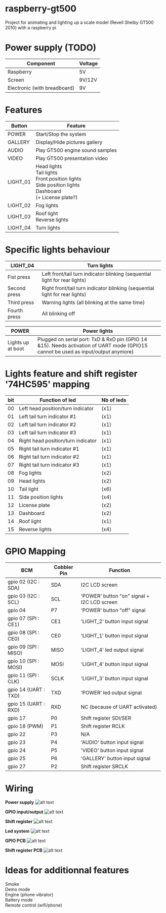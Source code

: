 # raspberry-gt500
Project for animating and lighting up a scale model (Revell Shelby GT500 2010) with a raspberry pi

# Power supply (TODO)
| Component | Voltage |
| --------|---------|
| Raspberry | 5V |
| Screen | 9V/12V |
| Electronic (with breadboard) | 9V |


# Features
| Button | Feature |
| --------|---------|
| POWER | Start/Stop the system |
| GALLERY | Display/Hide pictures gallery |
| AUDIO | Play GT500 engine sound samples |
| VIDEO | Play GT500 presentation video |
| LIGHT_01 | Head lights <br> Tail lights <br> Front  position lights <br> Side position lights <br> Dashboard <br> (+ License plate?) |
| LIGHT_02 | Fog lights |
| LIGHT_03 | Roof light <br> Reverse lights |
| LIGHT_04 | Turn lights |


# Specific lights behaviour
| LIGHT_04 | Turn lights |
| --------|---------|
| Fist press | Left front/tail turn indicator blinking (sequential light for rear lights) | 
| Second press | Right front/tail turn indicator blinking (sequential light for rear lights) | 
| Third press | Warning lights (all blinking at the same time) | 
| Fourth press | All blinking off | 

| POWER | Power lights |
| --------|---------|
| Lights up at boot|Plugged on serial port: TxD & RxD pin (GPIO 14 &15). Needs activation of UART mode (GPIO15 cannot be used as input/output anymore)|


# Lights feature and shift register '74HC595' mapping
| bit | Function of led | Nb of leds |
| -------- | --------- | ------- |
| 00 | Left head position/turn indicator | (x1) |
| 01 | Left tail turn indicator #1 | (x1) |
| 02 | Left tail turn indicator #2 | (x1) |
| 03 | Left tail turn indicator #3 | (x1) |
| 04 | Right head position/turn indicator | (x1) |
| 05 | Right tail turn indicator #1 | (x1) |
| 06 | Right tail turn indicator #2 | (x1) |
| 07 | Right tail turn indicator #3 | (x1) |
| 08 | Fog lights | (x2) |
| 09 | Head lights | (x2) |
| 10 | Tail light | (x6) |
| 11 | Side position lights | (x4) |
| 12 | License plate | (x2) |
| 13 | Dashboard    | (x2) |
| 14 | Roof light   | (x1) |
| 15 | Reverse lights | (x4) |

# GPIO Mapping
 BCM | Cobbler Pin | Function |
| --------|---------|-------|
| gpio 02 (I2C : SDA) | SDA | I2C LCD screen |
| gpio 03 (I2C : SCL) | SCL | 'POWER' button "on" signal + I2C LCD screen |
| gpio 04 | P7 | 'POWER' button "off" signal |
| gpio 07 (SPI : CE1) | CE1 | 'LIGHT_2' button input signal |
| gpio 08 (SPI : CE0) | CE0 | 'LIGHT_1' button input signal |
| gpio 09 (SPI : MISO) | MISO | 'LIGHT_4' led output signal |
| gpio 10 (SPI : MOSI) | MOSI | 'LIGHT_4' button input signal |
| gpio 11 (SPI : CLK) | SCLK  | 'LIGHT_3' button input signal |
| gpio 14 (UART : TXD) | TXD | 'POWER' led output signal |
| gpio 15 (UART : RXD) | RXD | NC (because of UART activated) |
| gpio 17 | P0  | Shift register SDI/SER |
| gpio 18 (PWM) | P1 | Shift register RCLK |
| gpio 22 | P3 | N/A |
| gpio 23 | P4 | 'AUDIO' button input signal |
| gpio 24 | P5 | 'VIDEO' button input signal |
| gpio 25 | P6 | 'GALLERY' button input signal |
| gpio 27 | P2 | Shift register SRCLK |


# Wiring

**Power supply**
![alt text](https://github.com/Zico56/raspberry-gt500/blob/master/wiring/Power-supply.png?raw=true)

**GPIO input/output**
![alt text](https://github.com/Zico56/raspberry-gt500/blob/master/wiring/Pi-GPIO.png?raw=true)

**Shift register**
![alt text](https://github.com/Zico56/raspberry-gt500/blob/master/wiring/Shift-register.png?raw=true)

**Led system**
![alt text](https://github.com/Zico56/raspberry-gt500/blob/master/wiring/Led-system.png?raw=true)

**GPIO PCB**
![alt text](https://github.com/Zico56/raspberry-gt500/blob/master/wiring/GPIO-In-Out-PCB.png?raw=true)

**Shift register PCB**
![alt text](https://github.com/Zico56/raspberry-gt500/blob/master/wiring/Shift-register-PCB.png?raw=true)

# Ideas for additionnal features
Smoke<br>
Demo mode<br>
Engine (phone vibrator)<br>
Battery mode<br>
Remote control (wifi/phone)<br>
